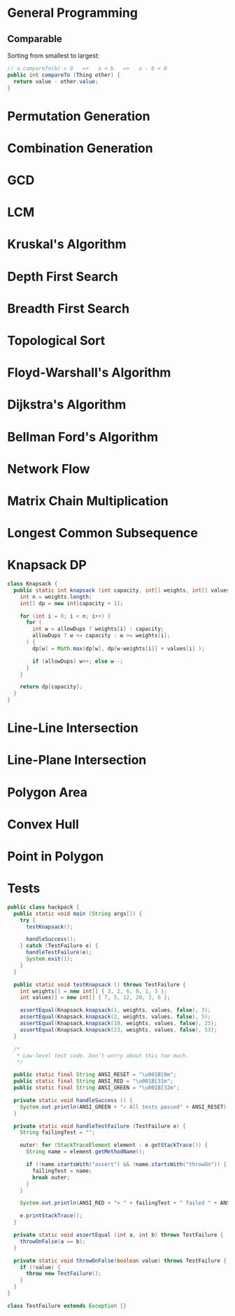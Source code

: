 <script src="https://cdnjs.cloudflare.com/ajax/libs/highlight.js/9.9.0/highlight.min.js"></script>
<script src="https://cdnjs.cloudflare.com/ajax/libs/highlightjs-line-numbers.js/1.1.0/highlightjs-line-numbers.min.js"></script>
<script>hljs.initHighlightingOnLoad();</script>
<script>hljs.initLineNumbersOnLoad();</script>
<link rel="stylesheet" href="https://fonts.googleapis.com/css?family=Roboto|Source+Code+Pro" />
<link rel="stylesheet" href="https://cdnjs.cloudflare.com/ajax/libs/highlight.js/9.9.0/styles/github.min.css" />
<link rel="stylesheet" href="main.css" />

<!--
```java
import java.util.*;
```
-->

# General Programming

## Comparable

Sorting from smallest to largest:

<!--
```java
class Thing {
  int value;
``` -->

```java
// a.compareTo(b) < 0   =>   a < b   =>   a - b < 0
public int compareTo (Thing other) {
  return value - other.value;
}
```

<!--
```java
}
``` -->

<div class="page-break"></div>

# Permutation Generation
<div class="page-break"></div>

# Combination Generation
<div class="page-break"></div>

# GCD
<div class="page-break"></div>

# LCM
<div class="page-break"></div>

# Kruskal's Algorithm
<div class="page-break"></div>

# Depth First Search
<div class="page-break"></div>

# Breadth First Search
<div class="page-break"></div>

# Topological Sort
<div class="page-break"></div>

# Floyd-Warshall's Algorithm
<div class="page-break"></div>

# Dijkstra's Algorithm
<div class="page-break"></div>

# Bellman Ford's Algorithm
<div class="page-break"></div>

# Network Flow
<div class="page-break"></div>

# Matrix Chain Multiplication
<div class="page-break"></div>

# Longest Common Subsequence
<div class="page-break"></div>

# Knapsack DP

```java
class Knapsack {
  public static int knapsack (int capacity, int[] weights, int[] values, boolean allowDups) {
    int n = weights.length;
    int[] dp = new int[capacity + 1];

    for (int i = 0; i < n; i++) {
      for (
        int w = allowDups ? weights[i] : capacity;
        allowDups ? w <= capacity : w >= weights[i];
      ) {
        dp[w] = Math.max(dp[w], dp[w-weights[i]] + values[i] );

        if (allowDups) w++; else w--;
      }
    }

    return dp[capacity];
  }
}
```

<div class="page-break"></div>

# Line-Line Intersection
<div class="page-break"></div>

# Line-Plane Intersection
<div class="page-break"></div>

# Polygon Area
<div class="page-break"></div>

# Convex Hull
<div class="page-break"></div>

# Point in Polygon
<div class="page-break"></div>

# Tests

```java
public class hackpack {
  public static void main (String args[]) {
    try {
      testKnapsack();

      handleSuccess();
    } catch (TestFailure e) {
      handleTestFailure(e);
      System.exit(1);
    }
  }

  public static void testKnapsack () throws TestFailure {
    int weights[] = new int[] { 3, 2, 6, 8, 1, 3 };
    int values[] = new int[] { 7, 5, 12, 20, 3, 6 };

    assertEqual(Knapsack.knapsack(1, weights, values, false), 3);
    assertEqual(Knapsack.knapsack(2, weights, values, false), 5);
    assertEqual(Knapsack.knapsack(10, weights, values, false), 25);
    assertEqual(Knapsack.knapsack(23, weights, values, false), 53);
  }

  /*
   * Low-level test code. Don't worry about this too much.
   */

  public static final String ANSI_RESET = "\u001B[0m";
  public static final String ANSI_RED = "\u001B[31m";
  public static final String ANSI_GREEN = "\u001B[32m";

  private static void handleSuccess () {
    System.out.println(ANSI_GREEN + "✓ All tests passed" + ANSI_RESET);
  }

  private static void handleTestFailure (TestFailure e) {
    String failingTest = "";

    outer: for (StackTraceElement element : e.getStackTrace()) {
      String name = element.getMethodName();

      if (!name.startsWith("assert") && !name.startsWith("throwOn")) {
        failingTest = name;
        break outer;
      }
    }

    System.out.println(ANSI_RED + "× " + failingTest + " failed " + ANSI_RESET);

    e.printStackTrace();
  }

  private static void assertEqual (int a, int b) throws TestFailure {
    throwOnFalse(a == b);
  }

  private static void throwOnFalse(boolean value) throws TestFailure {
    if (!value) {
      throw new TestFailure();
    }
  }
}

class TestFailure extends Exception {}
```
